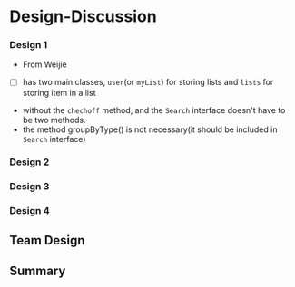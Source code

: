 # Design-Discussion
### Design 1
  * From Weijie
  - [ ] has two main classes, `user`(or `myList`) for storing lists and `lists` for storing item in a list
  * without the `chechoff` method, and the `Search` interface doesn't have to be two methods.
  * the method groupByType() is not necessary(it should be included in `Search` interface)
### Design 2

### Design 3

### Design 4



## Team Design



## Summary
